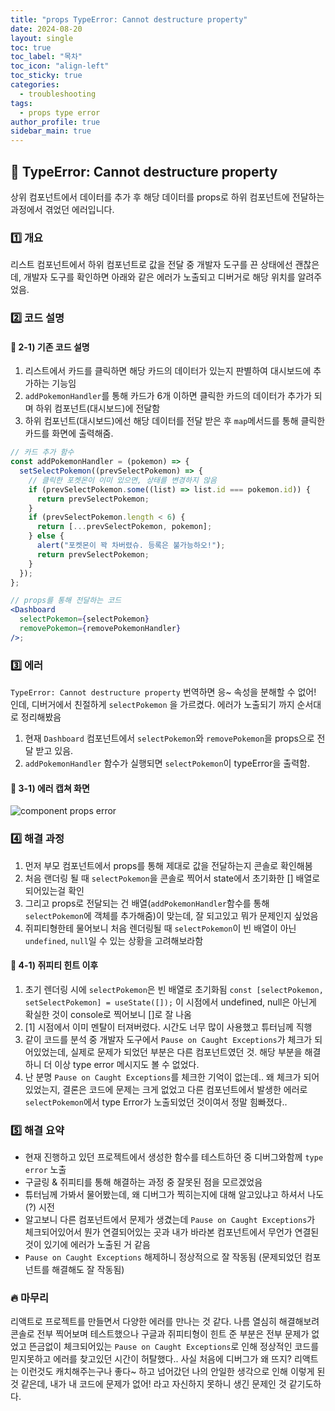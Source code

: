 ```yaml
---
title: "props TypeError: Cannot destructure property"
date: 2024-08-20
layout: single
toc: true
toc_label: "목차"
toc_icon: "align-left"
toc_sticky: true
categories:
  - troubleshooting
tags:
  - props type error
author_profile: true
sidebar_main: true
---
```


## :ledger: TypeError: Cannot destructure property

상위 컴포넌트에서 데이터를 추가 후 해당 데이터를 props로 하위 컴포넌트에 전달하는 과정에서 겪었던 에러입니다.

### :one: 개요

리스트 컴포넌트에서 하위 컴포넌트로 값을 전달 중 개발자 도구를 끈 상태에선 괜찮은데, 개발자 도구를 확인하면 아래와 같은 에러가 노출되고 디버거로 해당 위치를 알려주었음.

### :two: 코드 설명

#### :pushpin: 2-1) 기존 코드 설명

1. 리스트에서 카드를 클릭하면 해당 카드의 데이터가 있는지 판별하여 대시보드에 추가하는 기능임
2. `addPokemonHandler`를 통해 카드가 6개 이하면 클릭한 카드의 데이터가 추가가 되며 하위 컴포넌트(대시보드)에 전달함
3. 하위 컴포넌트(대시보드)에선 해당 데이터를 전달 받은 후 `map`메서드를 통해 클릭한 카드를 화면에 출력해줌.

```jsx
// 카드 추가 함수
const addPokemonHandler = (pokemon) => {
  setSelectPokemon((prevSelectPokemon) => {
    // 클릭한 포켓몬이 이미 있으면, 상태를 변경하지 않음
    if (prevSelectPokemon.some((list) => list.id === pokemon.id)) {
      return prevSelectPokemon;
    }
    if (prevSelectPokemon.length < 6) {
      return [...prevSelectPokemon, pokemon];
    } else {
      alert("포켓몬이 꽉 차버렸슈. 등록은 불가능하오!");
      return prevSelectPokemon;
    }
  });
};

// props를 통해 전달하는 코드
<Dashboard
  selectPokemon={selectPokemon}
  removePokemon={removePokemonHandler}
/>;
```

### :three: 에러

`TypeError: Cannot destructure property` 번역하면 응~ 속성을 분해할 수 없어! 인데, 디버거에서 친절하게 `selectPokemon` 을 가르켰다. 에러가 노출되기 까지 순서대로 정리해봤음

1. 현재 `Dashboard` 컴포넌트에서 `selectPokemon`와 `removePokemon`을 props으로 전달 받고 있음.
2. `addPokemonHandler` 함수가 실행되면 `selectPokemon`이 typeError을 출력함.

#### :pushpin: 3-1) 에러 캡쳐 화면

![component props error](https://github.com/user-attachments/assets/594f3af2-f6d5-4191-a14b-9eabc2ea1bce)

### :four: 해결 과정

1. 먼저 부모 컴포넌트에서 props를 통해 제대로 값을 전달하는지 콘솔로 확인해봄
2. 처음 랜더링 될 때 `selectPokemon`을 콘솔로 찍어서 state에서 초기화한 [] 배열로 되어있는걸 확인
3. 그리고 props로 전달되는 건 배열(`addPokemonHandler`함수를 통해 `selectPokemon`에 객체를 추가해줌)이 맞는데, 잘 되고있고 뭐가 문제인지 싶었음
4. 쥐피티형한테 물어보니 처음 렌더링될 때 `selectPokemon`이 빈 배열이 아닌 `undefined`, `null`일 수 있는 상황을 고려해보라함

#### :pushpin: 4-1) 쥐피티 힌트 이후

1. 초기 렌더링 시에 `selectPokemon`은 빈 배열로 초기화됨 `const [selectPokemon, setSelectPokemon] = useState([]);` 이 시점에서 undefined, null은 아닌게 확실한 것이 console로 찍어보니 []로 잘 나옴
2. [1] 시점에서 이미 멘탈이 터져버렸다. 시간도 너무 많이 사용했고 튜터님께 직행
3. 같이 코드를 분석 중 개발자 도구에서 `Pause on Caught Exceptions`가 체크가 되어있었는데, 실제로 문제가 되었던 부분은 다른 컴포넌트였던 것. 해당 부분을 해결하니 더 이상 type error 메시지도 볼 수 없었다.
4. 난 분명 `Pause on Caught Exceptions`를 체크한 기억이 없는데.. 왜 체크가 되어있었는지, 결론은 코드에 문제는 크게 없었고 다른 컴포넌트에서 발생한 에러로 `selectPokemon`에서 type Error가 노출되었던 것이여서 정말 힘빠졌다..

### :five: 해결 요약

- 현재 진행하고 있던 프로젝트에서 생성한 함수를 테스트하던 중 디버그와함께 `type error` 노출
- 구글링 & 쥐피티를 통해 해결하는 과정 중 잘못된 점을 모르겠었음
- 튜터님께 가봐서 물어봤는데, 왜 디버그가 찍히는지에 대해 알고있냐고 하셔서 나도 (?) 시전
- 알고보니 다른 컴포넌트에서 문제가 생겼는데 `Pause on Caught Exceptions`가 체크되어있어서 뭔가 연결되어있는 곳과 내가 바라본 컴포넌트에서 무언가 연결된 것이 있기에 에러가 노출된 거 같음
- `Pause on Caught Exceptions` 해제하니 정상적으로 잘 작동됨 (문제되었던 컴포넌트를 해결해도 잘 작동됨)

### :fire: 마무리

리액트로 프로젝트를 만들면서 다양한 에러를 만나는 것 같다. 나름 열심히 해결해보려 콘솔로 전부 찍어보며 테스트했으나 구글과 쥐피티형이 힌트 준 부분은 전부 문제가 없었고 뜬금없이 체크되어있는 `Pause on Caught Exceptions`로 인해 정상적인 코드를 믿지못하고 에러를 찾고있던 시간이 허탈했다.. 사실 처음에 디버그가 왜 뜨지? 리액트는 이런것도 캐치해주는구나 좋다~ 하고 넘어갔던 나의 안일한 생각으로 인해 이렇게 된 것 같은데, 내가 내 코드에 문제가 없어! 라고 자신하지 못하니 생긴 문제인 것 같기도하다.
